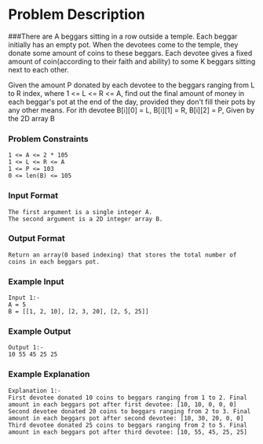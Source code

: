 # Problem Description

###There are A beggars sitting in a row outside a temple. Each beggar initially has an empty pot. When the devotees come to the temple, they donate some amount of coins to these beggars. Each devotee gives a fixed amount of coin(according to their faith and ability) to some K beggars sitting next to each other.

Given the amount P donated by each devotee to the beggars ranging from L to R index, where 1 <= L <= R <= A, find out the final amount of money in each beggar's pot at the end of the day, provided they don't fill their pots by any other means.
For ith devotee B[i][0] = L, B[i][1] = R, B[i][2] = P, Given by the 2D array B

### Problem Constraints

```
1 <= A <= 2 * 105
1 <= L <= R <= A
1 <= P <= 103
0 <= len(B) <= 105

```

### Input Format

```
The first argument is a single integer A.
The second argument is a 2D integer array B.
```

### Output Format

```
Return an array(0 based indexing) that stores the total number of coins in each beggars pot.

```

### Example Input

```
Input 1:-
A = 5
B = [[1, 2, 10], [2, 3, 20], [2, 5, 25]]

```

### Example Output

```
Output 1:-
10 55 45 25 25

```

### Example Explanation

```
Explanation 1:-
First devotee donated 10 coins to beggars ranging from 1 to 2. Final amount in each beggars pot after first devotee: [10, 10, 0, 0, 0]
Second devotee donated 20 coins to beggars ranging from 2 to 3. Final amount in each beggars pot after second devotee: [10, 30, 20, 0, 0]
Third devotee donated 25 coins to beggars ranging from 2 to 5. Final amount in each beggars pot after third devotee: [10, 55, 45, 25, 25]



```
